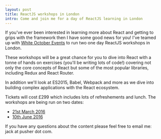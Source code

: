 ```yaml
---
layout: post
title: ReactJS workshops in London
intro: Come and join me for a day of ReactJS learning in London
---
```


If you've ever been interested in learning more about React and getting to grips with the framework then I have some good news for you! I've teamed up with [White October Events](http://www.whiteoctoberevents.co.uk/) to run two one day ReactJS workshops in London.

These workshops will be a great chance for you to dive into React with a tonne of hands on exercises (you'll be writing lots of code!) covering not only the core concepts of React but some of the most popular libraries, including Redux and React Router.

In addition we'll look at ES2015, Babel, Webpack and more as we dive into building complex applications with the React ecosystem.

Tickets will cost £299 which includes lots of refreshements and lunch. The workshops are being run on two dates:

- [21st March 2016](http://www.whiteoctoberevents.co.uk/event/reactjs-workshop-march-16/)
- [10th June 2016](http://www.whiteoctoberevents.co.uk/event/reactjs-workshop-june-16/)

If you have any questions about the content please feel free to email me: jack at pusher dot com.
